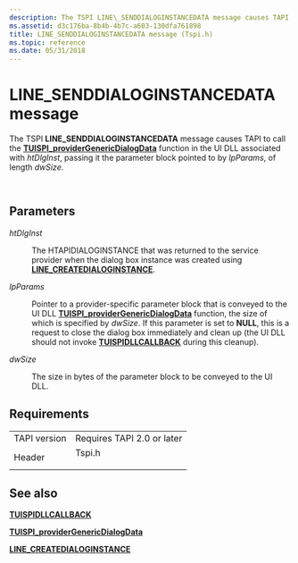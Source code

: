 ```yaml
---
description: The TSPI LINE\_SENDDIALOGINSTANCEDATA message causes TAPI to call the TUISPI\_providerGenericDialogData function in the UI DLL associated with htDlgInst, passing it the parameter block pointed to by lpParams, of length dwSize.
ms.assetid: d3c176ba-8b4b-4b7c-a603-130dfa761898
title: LINE_SENDDIALOGINSTANCEDATA message (Tspi.h)
ms.topic: reference
ms.date: 05/31/2018
---
```


# LINE\_SENDDIALOGINSTANCEDATA message

The TSPI **LINE\_SENDDIALOGINSTANCEDATA** message causes TAPI to call the [**TUISPI\_providerGenericDialogData**](/windows/win32/api/tspi/nf-tspi-tuispi_providergenericdialogdata) function in the UI DLL associated with *htDlgInst*, passing it the parameter block pointed to by *lpParams*, of length *dwSize*.


```C++
            
```



## Parameters

<dl> <dt>

*htDlgInst* 
</dt> <dd>

The HTAPIDIALOGINSTANCE that was returned to the service provider when the dialog box instance was created using [**LINE\_CREATEDIALOGINSTANCE**](line-createdialoginstance.md).

</dd> <dt>

*lpParams* 
</dt> <dd>

Pointer to a provider-specific parameter block that is conveyed to the UI DLL [**TUISPI\_providerGenericDialogData**](/windows/win32/api/tspi/nf-tspi-tuispi_providergenericdialogdata) function, the size of which is specified by *dwSize*. If this parameter is set to **NULL**, this is a request to close the dialog box immediately and clean up (the UI DLL should not invoke [**TUISPIDLLCALLBACK**](/windows/win32/api/tspi/nc-tspi-tuispidllcallback) during this cleanup).

</dd> <dt>

*dwSize* 
</dt> <dd>

The size in bytes of the parameter block to be conveyed to the UI DLL.

</dd> </dl>

## Requirements



|                         |                                                                                   |
|-------------------------|-----------------------------------------------------------------------------------|
| TAPI version<br/> | Requires TAPI 2.0 or later<br/>                                             |
| Header<br/>       | <dl> <dt>Tspi.h</dt> </dl> |



## See also

<dl> <dt>

[**TUISPIDLLCALLBACK**](/windows/win32/api/tspi/nc-tspi-tuispidllcallback)
</dt> <dt>

[**TUISPI\_providerGenericDialogData**](/windows/win32/api/tspi/nf-tspi-tuispi_providergenericdialogdata)
</dt> <dt>

[**LINE\_CREATEDIALOGINSTANCE**](line-createdialoginstance.md)
</dt> </dl>

 

